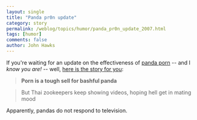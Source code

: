 ```yaml
---
layout: single 
title: "Panda pr0n update" 
category: story
permalink: /weblog/topics/humor/panda_pr0n_update_2007.html
tags: [humor] 
comments: false 
author: John Hawks 
---
```



<p>
If you're waiting for an update on the effectiveness of <a href="http://johnhawks.net/weblog/topics/humor/questionable/panda_pr0n_chimpanzee_smoking.html">panda porn</a> -- and I <i>know you are!</i> -- well, <a href="http://www.msnbc.msn.com/id/17815225/">here is the story for you</a>: 
</p>

<blockquote><b>Porn is a tough sell for bashful panda</b></blockquote>

<blockquote>But Thai zookeepers keep showing videos, hoping hell get in mating mood</blockquote>

<p>
Apparently, pandas do not respond to television. 
</p>


